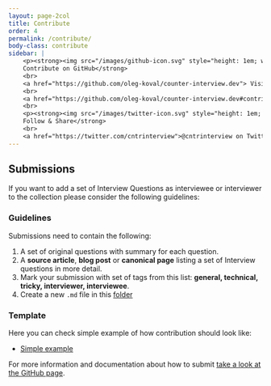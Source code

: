 ```yaml
---
layout: page-2col
title: Contribute
order: 4
permalink: /contribute/
body-class: contribute
sidebar: |
    <p><strong><img src="/images/github-icon.svg" style="height: 1em; width: auto;" alt="Contribute to this project on GitHub">
    Contribute on GitHub</strong>
    <br>
    <a href="https://github.com/oleg-koval/counter-interview.dev"> Visit the GitHub repository</a>
    <br>
    <a href="https://github.com/oleg-koval/counter-interview.dev#contributing"> Submitting</a>
    <br>
    <p><strong><img src="/images/twitter-icon.svg" style="height: 1em; width: auto;" alt="Twitter">
    Follow & Share</strong>
    <br>
    <a href="https://twitter.com/cntrinterview">@cntrinterview on Twitter</a></p>
---
```


## Submissions

If you want to add a set of Interview Questions as interviewee or interviewer to the collection please consider the following guidelines:

### Guidelines

Submissions need to contain the following:

1.  A set of original questions with summary for each question.
2.  A **source article**, **blog post** or **canonical page** listing a set of Interview questions in more detail.
3.  Mark your submission with set of tags from this list: **general, technical, tricky, interviewer, interviewee**.
4.  Create a new `.md` file in this [folder](https://github.com/oleg-koval/counter-interview.dev/tree/master/_examples)

### Template

Here you can check simple example of how contribution should look like:

-   [Simple example](https://github.com/oleg-koval/counter-interview.dev#contributing)

For more information and documentation about how to submit [take a look at the GitHub page](https://github.com/oleg-koval/counter-interview.dev#contributing).
